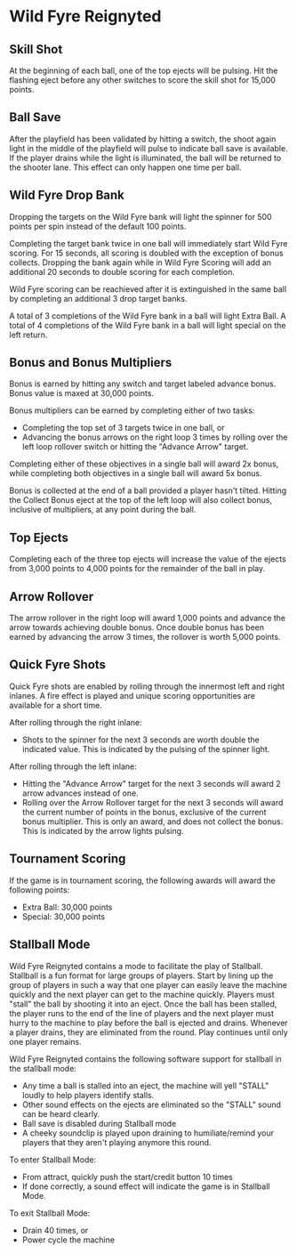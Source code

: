 # Wild Fyre Reignyted

## Skill Shot
At the beginning of each ball, one of the top ejects will be pulsing. Hit the flashing eject before any other switches to score the skill shot for 15,000 points.

## Ball Save
After the playfield has been validated by hitting a switch, the shoot again light in the middle of the playfield will pulse to indicate ball save is available. If the player drains while the light is illuminated, the ball will be returned to the shooter lane. This effect can only happen one time per ball.

## Wild Fyre Drop Bank
Dropping the targets on the Wild Fyre bank will light the spinner for 500 points per spin instead of the default 100 points.

Completing the target bank twice in one ball will immediately start Wild Fyre scoring. For 15 seconds, all scoring is doubled with the exception of bonus collects. Dropping the bank again while in Wild Fyre Scoring will add an additional 20 seconds to double scoring for each completion.

Wild Fyre scoring can be reachieved after it is extinguished in the same ball by completing an additional 3 drop target banks.

A total of 3 completions of the Wild Fyre bank in a ball will light Extra Ball. 
A total of 4 completions of the Wild Fyre bank in a ball will light special on the left return.

## Bonus and Bonus Multipliers
Bonus is earned by hitting any switch and target labeled advance bonus. Bonus value is maxed at 30,000 points.

Bonus multipliers can be earned by completing either of two tasks:
* Completing the top set of 3 targets twice in one ball, or
* Advancing the bonus arrows on the right loop 3 times by rolling over the left loop rollover switch or hitting the "Advance Arrow" target.

Completing either of these objectives in a single ball will award 2x bonus, while completing both objectives in a single ball will award 5x bonus.

Bonus is collected at the end of a ball provided a player hasn't tilted. Hitting the Collect Bonus eject at the top of the left loop will also collect bonus, inclusive of multipliers, at any point during the ball.

## Top Ejects
Completing each of the three top ejects will increase the value of the ejects from 3,000 points to 4,000 points for the remainder of the ball in play.

## Arrow Rollover
The arrow rollover in the right loop will award 1,000 points and advance the arrow towards achieving double bonus. Once double bonus has been earned by advancing the arrow 3 times, the rollover is worth 5,000 points.

## Quick Fyre Shots
Quick Fyre shots are enabled by rolling through the innermost left and right inlanes. A fire effect is played and unique scoring opportunities are available for a short time. 

After rolling through the right inlane:
* Shots to the spinner for the next 3 seconds are worth double the indicated value. This is indicated by the pulsing of the spinner light.

After rolling through the left inlane:
* Hitting the "Advance Arrow" target for the next 3 seconds will award 2 arrow advances instead of one.
* Rolling over the Arrow Rollover target for the next 3 seconds will award the current number of points in the bonus, exclusive of the current bonus multiplier. This is only an award, and does not collect the bonus. This is indicated by the arrow lights pulsing.

## Tournament Scoring
If the game is in tournament scoring, the following awards will award the following points:
* Extra Ball: 30,000 points
* Special: 30,000 points

## Stallball Mode
Wild Fyre Reignyted contains a mode to facilitate the play of Stallball. Stallball is a fun format for large groups of players. Start by lining up the group of players in such a way that one player can easily leave the machine quickly and the next player can get to the machine quickly. Players must "stall" the ball by shooting it into an eject. Once the ball has been stalled, the player runs to the end of the line of players and the next player must hurry to the machine to play before the ball is ejected and drains. Whenever a player drains, they are eliminated from the round. Play continues until only one player remains.

Wild Fyre Reignyted contains the following software support for stallball in the stallball mode:
* Any time a ball is stalled into an eject, the machine will yell "STALL" loudly to help players identify stalls.
* Other sound effects on the ejects are eliminated so the "STALL" sound can be heard clearly.
* Ball save is disabled during Stallball mode
* A cheeky soundclip is played upon draining to humiliate/remind your players that they aren't playing anymore this round.

To enter Stallball Mode:
* From attract, quickly push the start/credit button 10 times
* If done correctly, a sound effect will indicate the game is in Stallball Mode.

To exit Stallball Mode:
* Drain 40 times, or
* Power cycle the machine